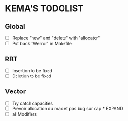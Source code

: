 # KEMA'S TODOLIST

## Global

- [ ] Replace "new" and "delete" with "allocator"
- [ ] Put back "Werror" in Makefile

## RBT

- [ ] Insertion to be fixed
- [ ] Deletion to be fixed

## Vector

- [ ] Try catch capacities
- [ ] Prevoir allocation du max et pas bug sur cap * EXPAND
- [ ] all Modifiers
